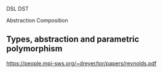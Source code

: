 DSL DST

Abstraction 
Composition
## Types, abstraction and parametric polymorphism

https://people.mpi-sws.org/~dreyer/tor/papers/reynolds.pdf
